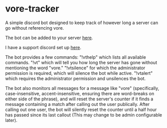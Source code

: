 # vore-tracker
A simple discord bot designed to keep track of however long a server can go without referencing vore.

The bot can be added to your server [here](https://discordapp.com/oauth2/authorize?client_id=355144450437021697&scope=bot&permissions=3072).

I have a support discord set up [here](https://discord.gg/nUZsfYS).

The bot provides a few commands: "!vthelp" which lists all available commands. "!vt" which will tell you how long the server has gone without mentioning the word "vore." "!vtsilence" for which the administrator permission is required, which will silence the bot while active. "!vtalert" which requires the administrator permission and unsilences the bot.

The bot also monitors all messages for a message like "vore" (specifically, case-insensitive, accent-insensitive, ensuring there are word-breaks on either side of the phrase), and will reset the server's counter if it finds a message containing a match after calling out the user publically. After calling out one user, the bot will silently reset the counter until a half hour has passed since its last callout (This may change to be admin configurable later).

